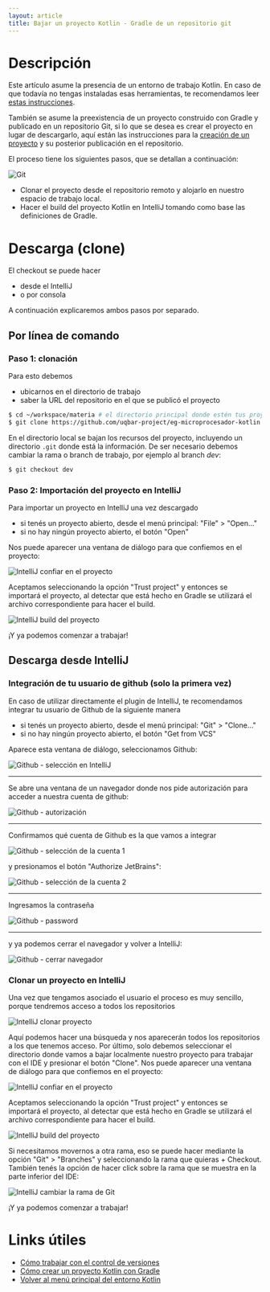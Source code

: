 ```yaml
---
layout: article
title: Bajar un proyecto Kotlin - Gradle de un repositorio git
---
```


# Descripción

Este artículo asume la presencia de un entorno de trabajo Kotlin. En caso de que todavía no tengas instaladas esas herramientas, te recomendamos leer [estas instrucciones](kotlin-preparacion-de-un-entorno-de-desarrollo.html).

También se asume la preexistencia de un proyecto construido con Gradle y publicado en un repositorio Git, si lo que se desea es crear el proyecto en lugar de descargarlo, aquí están las instrucciones para la [creación de un proyecto](kotlin-creacion-proyecto.html) y su posterior publicación en el repositorio.

El proceso tiene los siguientes pasos, que se detallan a continuación:

![Git](/img/languages/git_clone3.png)

- Clonar el proyecto desde el repositorio remoto y alojarlo en nuestro espacio de trabajo local.
- Hacer el build del proyecto Kotlin en IntelliJ tomando como base las definiciones de Gradle.

# Descarga (clone)

El checkout se puede hacer 

- desde el IntelliJ
- o por consola

A continuación explicaremos ambos pasos por separado.


## Por línea de comando

### Paso 1: clonación

Para esto debemos 

- ubicarnos en el directorio de trabajo
- saber la URL del repositorio en el que se publicó el proyecto

<!-- -->

```bash
$ cd ~/workspace/materia # el directorio principal donde estén tus proyectos
$ git clone https://github.com/uqbar-project/eg-microprocesador-kotlin
```

En el directorio local se bajan los recursos del proyecto, incluyendo un directorio `.git` donde está la información. De ser necesario debemos cambiar la rama o branch de trabajo, por ejemplo al branch *dev*:

```bash
$ git checkout dev
```

### Paso 2: Importación del proyecto en IntelliJ

Para importar un proyecto en IntelliJ una vez descargado

- si tenés un proyecto abierto, desde el menú principal: "File" > "Open..."
- si no hay ningún proyecto abierto, el botón "Open"

Nos puede aparecer una ventana de diálogo para que confiemos en el proyecto:

![IntelliJ confiar en el proyecto](/img/wiki/importProject_10.png)

Aceptamos seleccionando la opción "Trust project" y entonces se importará el proyecto, al detectar que está hecho en Gradle se utilizará el archivo correspondiente para hacer el build.

![IntelliJ build del proyecto](/img/wiki/importProject_11.png)

¡Y ya podemos comenzar a trabajar!


<!-- -->

## Descarga desde IntelliJ

### Integración de tu usuario de github (solo la primera vez)

En caso de utilizar directamente el plugin de IntelliJ, te recomendamos integrar tu usuario de Github de la siguiente manera

- si tenés un proyecto abierto, desde el menú principal: "Git" > "Clone..."
- si no hay ningún proyecto abierto, el botón "Get from VCS"

Aparece esta ventana de diálogo, seleccionamos Github:

![Github - selección en IntelliJ](/img/wiki/importProject_02.png)

___

Se abre una ventana de un navegador donde nos pide autorización para acceder a nuestra cuenta de github:

![Github - autorización](/img/wiki/importProject_03.png)

<!-- -->

___

Confirmamos qué cuenta de Github es la que vamos a integrar

![Github - selección de la cuenta 1](/img/wiki/importProject_04.png)

y presionamos el botón "Authorize JetBrains":

![Github - selección de la cuenta 2](/img/wiki/importProject_06.png)


<!-- -->
___

Ingresamos la contraseña

![Github - password](/img/wiki/importProject_07.png)

<!-- -->
___

y ya podemos cerrar el navegador y volver a IntelliJ:

![Github - cerrar navegador](/img/wiki/importProject_08.png)

<!-- -->

### Clonar un proyecto en IntelliJ

Una vez que tengamos asociado el usuario el proceso es muy sencillo, porque tendremos acceso a todos los repositorios 

![IntelliJ clonar proyecto](/img/wiki/importProject_09.png)

Aquí podemos hacer una búsqueda y nos aparecerán todos los repositorios a los que tenemos acceso. Por último, solo debemos seleccionar el directorio donde vamos a bajar localmente nuestro proyecto para trabajar con el IDE y presionar el botón "Clone". Nos puede aparecer una ventana de diálogo para que confiemos en el proyecto:

![IntelliJ confiar en el proyecto](/img/wiki/importProject_10.png)

Aceptamos seleccionando la opción "Trust project" y entonces se importará el proyecto, al detectar que está hecho en Gradle se utilizará el archivo correspondiente para hacer el build.

![IntelliJ build del proyecto](/img/wiki/importProject_11.png)

Si necesitamos movernos a otra rama, eso se puede hacer mediante la opción "Git" > "Branches" y seleccionando la rama que quieras + Checkout. También tenés la opción de hacer click sobre la rama que se muestra en la parte inferior del IDE:

![IntelliJ cambiar la rama de Git](/img/wiki/intellij_changingBranch.gif)

¡Y ya podemos comenzar a trabajar!

<!-- -->

# Links útiles

* [Cómo trabajar con el control de versiones](kotlin-amigandonos-git.html)
* [Cómo crear un proyecto Kotlin con Gradle](kotlin-creacion-proyecto.html)
* [Volver al menú principal del entorno Kotlin](kotlin-principal.html)
